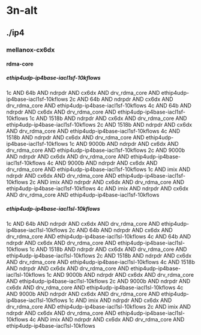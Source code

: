 # 3n-alt
## ./ip4
### mellanox-cx6dx
#### rdma-core
##### ethip4udp-ip4base-iacl1sf-10kflows
1c AND 64b AND ndrpdr AND cx6dx AND drv_rdma_core AND ethip4udp-ip4base-iacl1sf-10kflows
2c AND 64b AND ndrpdr AND cx6dx AND drv_rdma_core AND ethip4udp-ip4base-iacl1sf-10kflows
4c AND 64b AND ndrpdr AND cx6dx AND drv_rdma_core AND ethip4udp-ip4base-iacl1sf-10kflows
1c AND 1518b AND ndrpdr AND cx6dx AND drv_rdma_core AND ethip4udp-ip4base-iacl1sf-10kflows
2c AND 1518b AND ndrpdr AND cx6dx AND drv_rdma_core AND ethip4udp-ip4base-iacl1sf-10kflows
4c AND 1518b AND ndrpdr AND cx6dx AND drv_rdma_core AND ethip4udp-ip4base-iacl1sf-10kflows
1c AND 9000b AND ndrpdr AND cx6dx AND drv_rdma_core AND ethip4udp-ip4base-iacl1sf-10kflows
2c AND 9000b AND ndrpdr AND cx6dx AND drv_rdma_core AND ethip4udp-ip4base-iacl1sf-10kflows
4c AND 9000b AND ndrpdr AND cx6dx AND drv_rdma_core AND ethip4udp-ip4base-iacl1sf-10kflows
1c AND imix AND ndrpdr AND cx6dx AND drv_rdma_core AND ethip4udp-ip4base-iacl1sf-10kflows
2c AND imix AND ndrpdr AND cx6dx AND drv_rdma_core AND ethip4udp-ip4base-iacl1sf-10kflows
4c AND imix AND ndrpdr AND cx6dx AND drv_rdma_core AND ethip4udp-ip4base-iacl1sf-10kflows
##### ethip4udp-ip4base-iacl1sl-10kflows
1c AND 64b AND ndrpdr AND cx6dx AND drv_rdma_core AND ethip4udp-ip4base-iacl1sl-10kflows
2c AND 64b AND ndrpdr AND cx6dx AND drv_rdma_core AND ethip4udp-ip4base-iacl1sl-10kflows
4c AND 64b AND ndrpdr AND cx6dx AND drv_rdma_core AND ethip4udp-ip4base-iacl1sl-10kflows
1c AND 1518b AND ndrpdr AND cx6dx AND drv_rdma_core AND ethip4udp-ip4base-iacl1sl-10kflows
2c AND 1518b AND ndrpdr AND cx6dx AND drv_rdma_core AND ethip4udp-ip4base-iacl1sl-10kflows
4c AND 1518b AND ndrpdr AND cx6dx AND drv_rdma_core AND ethip4udp-ip4base-iacl1sl-10kflows
1c AND 9000b AND ndrpdr AND cx6dx AND drv_rdma_core AND ethip4udp-ip4base-iacl1sl-10kflows
2c AND 9000b AND ndrpdr AND cx6dx AND drv_rdma_core AND ethip4udp-ip4base-iacl1sl-10kflows
4c AND 9000b AND ndrpdr AND cx6dx AND drv_rdma_core AND ethip4udp-ip4base-iacl1sl-10kflows
1c AND imix AND ndrpdr AND cx6dx AND drv_rdma_core AND ethip4udp-ip4base-iacl1sl-10kflows
2c AND imix AND ndrpdr AND cx6dx AND drv_rdma_core AND ethip4udp-ip4base-iacl1sl-10kflows
4c AND imix AND ndrpdr AND cx6dx AND drv_rdma_core AND ethip4udp-ip4base-iacl1sl-10kflows